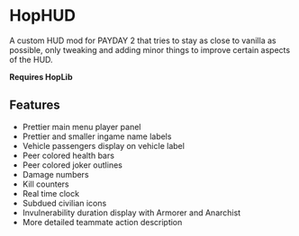 # HopHUD

A custom HUD mod for PAYDAY 2 that tries to stay as close to vanilla as possible, only tweaking and adding minor things to improve certain aspects of the HUD.  

**Requires HopLib**

## Features

* Prettier main menu player panel
* Prettier and smaller ingame name labels
* Vehicle passengers display on vehicle label
* Peer colored health bars
* Peer colored joker outlines
* Damage numbers
* Kill counters
* Real time clock
* Subdued civilian icons
* Invulnerability duration display with Armorer and Anarchist
* More detailed teammate action description
